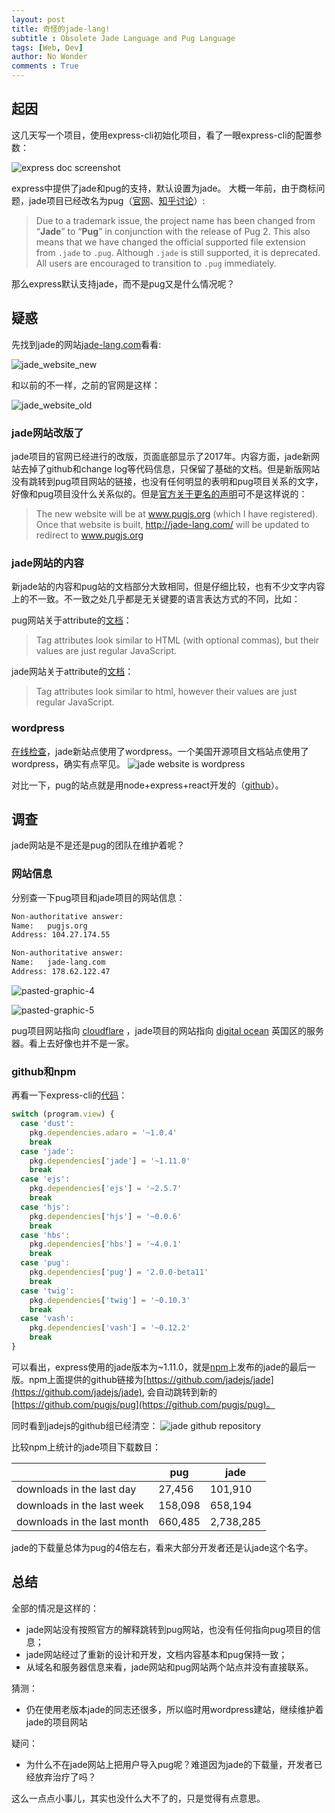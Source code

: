 ```yaml
---
layout: post
title: 奇怪的jade-lang!
subtitle : Obsolete Jade Language and Pug Language
tags: [Web, Dev]
author: No Wonder
comments : True
---
```

## 起因
这几天写一个项目，使用express-cli初始化项目，看了一眼express-cli的配置参数：

![express doc screenshot](http://cdn1.zenocean.cn/201712/jietu20171210-192535.jpg)

express中提供了jade和pug的支持，默认设置为jade。
大概一年前，由于商标问题，jade项目已经改名为pug（[官网](https://pugjs.org/api/migration-v2.html)、[知乎讨论](https://www.zhihu.com/question/46418330/answer/101389532)）:
> Due to a trademark issue, the project name has been changed from “**Jade**” to “**Pug**” in conjunction with the release of Pug 2. This also means that we have changed the official supported file extension from `.jade` to `.pug`. Although `.jade` is still supported, it is deprecated. All users are encouraged to transition to `.pug` immediately.

那么express默认支持jade，而不是pug又是什么情况呢？

## 疑惑
先找到jade的网站[jade-lang.com](http://jade-lang.com)看看:

![jade_website_new](http://cdn1.zenocean.cn/201712/jietu20171212-170441.jpg)

和以前的不一样，之前的官网是这样：

![jade_website_old](http://cdn1.zenocean.cn/201712/jade_website_old.jpg)

### jade网站改版了

jade项目的官网已经进行的改版，页面底部显示了2017年。内容方面，jade新网站去掉了github和change log等代码信息，只保留了基础的文档。但是新版网站没有跳转到pug项目网站的链接，也没有任何明显的表明和pug项目关系的文字，好像和pug项目没什么关系似的。但是[官方关于更名的声明](https://github.com/pugjs/pug/issues/2184)可不是这样说的：
> The new website will be at www.pugjs.org (which I have registered). Once that website is built, http://jade-lang.com/ will be updated to redirect to www.pugjs.org

### jade网站的内容
新jade站的内容和pug站的文档部分大致相同，但是仔细比较，也有不少文字内容上的不一致。不一致之处几乎都是无关键要的语言表达方式的不同，比如：

pug网站关于attribute的[文档](https://pugjs.org/language/attributes.html)：
> Tag attributes look similar to HTML (with optional commas), but their values are just regular JavaScript.


jade网站关于attribute的[文档](http://jade-lang.com/reference/attributes)：
> Tag attributes look similar to html, however their values are just regular JavaScript.

### wordpress
[在线检查](https://www.isitwp.com)，jade新站点使用了wordpress。一个美国开源项目文档站点使用了wordpress，确实有点罕见。
![jade website is wordpress](http://cdn1.zenocean.cn/201712/jietu20171212-161206.jpg)

对比一下，pug的站点就是用node+express+react开发的（[github](https://github.com/pugjs/pug-www)）。


## 调查
jade网站是不是还是pug的团队在维护着呢？

### 网站信息

分别查一下pug项目和jade项目的网站信息：

```bash
Non-authoritative answer:
Name:	pugjs.org
Address: 104.27.174.55
```

```bash
Non-authoritative answer:
Name:	jade-lang.com
Address: 178.62.122.47
```

![pasted-graphic-4](http://cdn1.zenocean.cn/201712/pasted-graphic-4.jpg)

![pasted-graphic-5](http://cdn1.zenocean.cn/201712/pasted-graphic-5.jpg)

pug项目网站指向 [cloudflare](https://www.cloudflare.com) ，jade项目的网站指向 [digital ocean](https://m.do.co/c/1784f959c124) 英国区的服务器。看上去好像也并不是一家。

### github和npm

再看一下express-cli的[代码](https://github.com/expressjs/generator/blob/master/bin/express-cli.js)：
```javascript
switch (program.view) {
  case 'dust':
    pkg.dependencies.adaro = '~1.0.4'
    break
  case 'jade':
    pkg.dependencies['jade'] = '~1.11.0'
    break
  case 'ejs':
    pkg.dependencies['ejs'] = '~2.5.7'
    break
  case 'hjs':
    pkg.dependencies['hjs'] = '~0.0.6'
    break
  case 'hbs':
    pkg.dependencies['hbs'] = '~4.0.1'
    break
  case 'pug':
    pkg.dependencies['pug'] = '2.0.0-beta11'
    break
  case 'twig':
    pkg.dependencies['twig'] = '~0.10.3'
    break
  case 'vash':
    pkg.dependencies['vash'] = '~0.12.2'
    break
}
```

可以看出，express使用的jade版本为~1.11.0，就是[npm](https://www.npmjs.com/package/jade)上发布的jade的最后一版。npm上面提供的github链接为[https://github.com/jadejs/jade](https://github.com/jadejs/jade), 会自动跳转到新的[https://github.com/pugjs/pug](https://github.com/pugjs/pug)。

同时看到jadejs的github组已经清空：
![jade github repository](http://cdn1.zenocean.cn/201712/jietu20171212-173128.jpg)

比较npm上统计的jade项目下载数目：

|                             | pug     | jade      |
|-----------------------------|---------|-----------|
| downloads in the last day   | 27,456  | 101,910   |
| downloads in the last week  | 158,098 | 658,194   |
| downloads in the last month | 660,485 | 2,738,285 |

jade的下载量总体为pug的4倍左右，看来大部分开发者还是认jade这个名字。

## 总结
全部的情况是这样的：
- jade网站没有按照官方的解释跳转到pug网站，也没有任何指向pug项目的信息；
- jade网站经过了重新的设计和开发，文档内容基本和pug保持一致；
- 从域名和服务器信息来看，jade网站和pug网站两个站点并没有直接联系。

猜测：
- 仍在使用老版本jade的同志还很多，所以临时用wordpress建站，继续维护着jade的项目网站

疑问：
- 为什么不在jade网站上把用户导入pug呢？难道因为jade的下载量，开发者已经放弃治疗了吗？

这么一点点小事儿，其实也没什么大不了的，只是觉得有点意思。